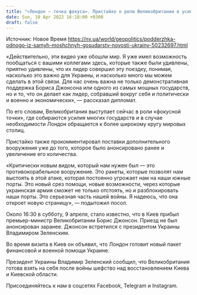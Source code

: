 ```yaml
---
title: "«Лондон — точка фокуса». Пристайко о роли Великобритании в усилении военной и политической поддержки Украины"
date: Sun, 10 Apr 2022 16:18:00 +0300
draft: false
---
```

Источник: Новое Время https://nv.ua/world/geopolitics/podderzhka-odnogo-iz-samyh-moshchnyh-gosudarstv-novosti-ukrainy-50232697.html


«Действительно, эти видео уже обошли мир. Я уже имел возможность пообщаться с вашими коллегами здесь, которые также были удивлены, приятно удивлены, что их лидер совершил эту поездку, понимая, насколько это важно для Украины, и насколько много мы можем сделать в этой связи. Для нас очень важна не только демонстративная поддержка Бориса Джонсона или одного из самых мощных государств, но и то, что он делает как лидер, собравший вокруг себя и политически и военно и экономически», — рассказал дипломат.

По его словам, Великобритания выступает сейчас в роли «фокусной точки», где собираются усилия многих государств и в случае необходимости Лондон обращается к более широкому кругу мировых столиц.

Пристайко также прокомментировал поставки дополнительного вооружения уже до того, которое было анонсировано ранее и увеличение его количества.

«Критически новым видом, который нам нужен был — это противокорабельное вооружение. Это ракеты, которые позволят нам выстоять в этой атаке, которая постоянно угрожает нам на наши южные порты. Это новый срез помощи, новые возможности, через которые украинская армия сможет не только отстоять, но и разблокировать наши порты. Это серьезная часть нашей войны. Я надеюсь, что она откроет новую страницу», — подытожил посол.

Около 16:30 в субботу, 9 апреля, стало известно, что в Киев прибыл премьер-министр Великобритании Борис Джонсон. Приезд не был анонсирован заранее. Джонсон встретился с президентом Украины Владимиром Зеленским.

Во время визита в Киев он объявил, что Лондон готовит новый пакет финансовой и военной помощи Украине.

Президент Украины Владимир Зеленский сообщил, что Великобритания готова взять на себя после войны шефство над восстановлением Киева и Киевской области.

Присоединяйтесь к нам в соцсетях Facebook, Telegram и Instagram.
